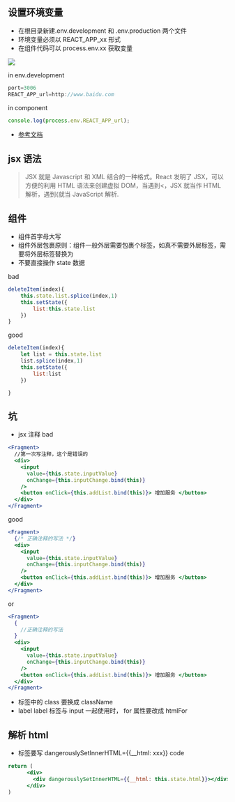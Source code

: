 ## 设置环境变量

- 在根目录新建.env.development 和 .env.production 两个文件
- 环境变量必须以 REACT_APP_xx 形式
- 在组件代码可以 process.env.xx 获取变量

![](https://cdn.jsdelivr.net/gh/DongLee0504/imgs/20200628102435.png)

in env.development

```js
port=3006
REACT_APP_url=http://www.baidu.com
```

in component

```js
console.log(process.env.REACT_APP_url);
```

- [参考文档](https://facebook.github.io/create-react-app/docs/adding-custom-environment-variables)

## jsx 语法

> JSX 就是 Javascript 和 XML 结合的一种格式。React 发明了 JSX，可以方便的利用 HTML 语法来创建虚拟 DOM，当遇到<，JSX 就当作 HTML 解析，遇到{就当 JavaScript 解析.

## 组件

- 组件首字母大写
- 组件外层包裹原则：组件一般外层需要包裹个标签，如真不需要外层标签，需要将外层标签替换为<Fragment>
- 不要直接操作 state 数据

bad

```js
deleteItem(index){
    this.state.list.splice(index,1)
    this.setState({
        list:this.state.list
    })
}
```

good

```js
deleteItem(index){
    let list = this.state.list
    list.splice(index,1)
    this.setState({
        list:list
    })

}
```

## 坑

- jsx 注释
  bad

```jsx
<Fragment>
  //第一次写注释，这个是错误的
  <div>
    <input
      value={this.state.inputValue}
      onChange={this.inputChange.bind(this)}
    />
    <button onClick={this.addList.bind(this)}> 增加服务 </button>
  </div>
</Fragment>
```

good

```jsx
<Fragment>
  {/* 正确注释的写法 */}
  <div>
    <input
      value={this.state.inputValue}
      onChange={this.inputChange.bind(this)}
    />
    <button onClick={this.addList.bind(this)}> 增加服务 </button>
  </div>
</Fragment>
```

or

```jsx
<Fragment>
  {
    //正确注释的写法
  }
  <div>
    <input
      value={this.state.inputValue}
      onChange={this.inputChange.bind(this)}
    />
    <button onClick={this.addList.bind(this)}> 增加服务 </button>
  </div>
</Fragment>
```

- 标签中的 class 要换成 className
- label
  label 标签与 input 一起使用时， for 属性要改成 htmlFor

## 解析 html

- 标签要写 dangerouslySetInnerHTML={{__html: xxx}}
  code

```jsx
return (
      <div>
        <div dangerouslySetInnerHTML={{__html: this.state.html}}></div>
      </div>
)
```
